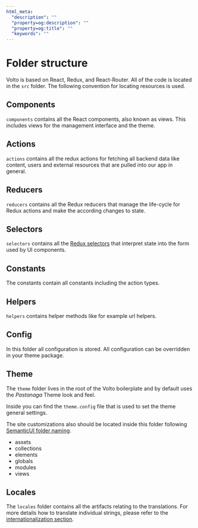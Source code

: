 ```yaml
---
html_meta:
  "description": ""
  "property=og:description": ""
  "property=og:title": ""
  "keywords": ""
---
```


# Folder structure

Volto is based on React, Redux, and React-Router. All of the
code is located in the `src` folder. The following convention for locating
resources is used.

## Components

`components` contains all the React components, also known as views. This includes views
for the management interface and the theme.

## Actions

`actions` contains all the redux actions for fetching all backend data like
content, users and external resources that are pulled into our app in general.

## Reducers

`reducers` contains all the Redux reducers that manage the life-cycle for Redux actions
and make the according changes to state.

## Selectors

`selectors` contains all the [Redux
selectors](https://redux.js.org/tutorials/fundamentals/part-2-concepts-data-flow#selectors)
that interpret state into the form used by UI components.

## Constants

The constants contain all constants including the action types.

## Helpers

`helpers` contains helper methods like for example url helpers.

## Config

In this folder all configuration is stored. All configuration can be overridden
in your theme package.

## Theme

The `theme` folder lives in the root of the Volto boilerplate and by default
uses the *Pastanaga* Theme look and feel.

Inside you can find the `theme.config` file that is used to set the theme
general settings.

The site customizations also should be located inside this folder following
[SemanticUI folder naming](https://github.com/Semantic-Org/Semantic-UI/tree/master/src/themes/default).

 * assets
 * collections
 * elements
 * globals
 * modules
 * views

## Locales

The `locales` folder contains all the artifacts relating to the translations.
For more details how to translate individual strings, please refer to the [internationalization section](i18n.md).
